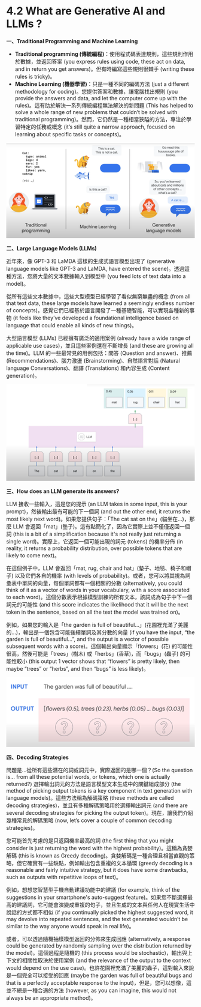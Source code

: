 # 4.2 What are Generative AI and LLMs ?

**一、Traditional Programming and Machine Learning**

- **Traditional programming (傳統編程)**：使用程式碼表達規則，這些規則作用於數據，並返回答案 (you express rules using code, these act on data, and in return you get answers)。但有時編寫這些規則很棘手 (writing these rules is tricky)。
- **Machine Learning (機器學習)**：只是一種不同的編碼方法 (just a different methodology for coding)。您提供答案和數據，讓電腦找出規則 (you provide the answers and data, and let the computer come up with the rules)。這有助於解決一系列傳統編程無法解決的新問題 (This has helped to solve a whole range of new problems that couldn’t be solved with traditional programming)。然而，它仍然是一種相當狹隘的方法，專注於學習特定的任務或概念 (it’s still quite a narrow approach, focused on learning about specific tasks or concepts)。

![gh](https://raw.githubusercontent.com/SeanChenR/img_gif/main/myimage/17421940210003b47cf.png)

**二、Large Language Models (LLMs)**

近年來，像 GPT-3 和 LaMDA 這樣的生成式語言模型出現了 (generative language models like GPT-3 and LaMDA, have entered the scene)。透過這種方法，您將大量的文本數據輸入到模型中 (you feed lots of text data into a model)。

從所有這些文本數據中，這些大型模型已經學習了看似無窮無盡的概念 (from all that text data, these large models have learned a seemingly endless number of concepts)。感覺它們已經基於語言開發了一種基礎智能，可以實現各種新的事物 (it feels like they’ve developed a foundational intelligence based on language that could enable all kinds of new things)。

大型語言模型 (LLMs) 已經擁有廣泛的適用案例 (already have a wide range of applicable use cases)，並且這些案例還在不斷增長 (and these are growing all the time)。LLM 的一些最常見的用例包括：問答 (Question and answer)、推薦 (Recommendations)、腦力激盪 (Brainstorming)、自然語言對話 (Natural language Conversations)、翻譯 (Translations) 和內容生成 (Content generation)。

![gh](https://raw.githubusercontent.com/SeanChenR/img_gif/main/myimage/17421941940006s48ow.png)

**三、How does an LLM generate its answers?**

LLM 接收一些輸入，這是您的提示 (an LLM takes in some input, this is your prompt)，然後輸出最有可能的下一個詞 (and out the other end, it returns the most likely next word)。如果您提供句子：「The cat sat on the」(貓坐在...)，那麼 LLM 會返回「mat」(墊子)。這有點簡化了，因為它實際上並不僅僅返回一個詞 (this is a bit of a simplification because it's not really just returning a single word)。實際上，它返回一個可能出現的詞元 (tokens) 的機率分佈 (in reality, it returns a probability distribution, over possible tokens that are likely to come next)。

在這個例子中，LLM 會返回「mat, rug, chair and hat」(墊子、地毯、椅子和帽子) 以及它們各自的機率 (with levels of probability)。或者，您可以將其視為詞彙表中單詞的向量，每個單詞都有一個相關的分數 (alternatively, you could think of it as a vector of words in your vocabulary, with a score associated to each word)。這個分數表示根據模型訓練的所有文本，該詞成為句子中下一個詞元的可能性 (and this score indicates the likelihood that it will be the next token in the sentence, based on all the text the model was trained on)。

例如，如果您的輸入是「the garden is full of beautiful…」(花園裡充滿了美麗的...)，輸出是一個包含可能後續單詞及其分數的向量 (if you have the input, “the garden is full of beautiful…”, and the output is a vector of possible subsequent words with a score)。這個輸出向量顯示「flowers」(花) 的可能性很高，然後可能是「trees」(樹木) 或「herbs」(香草)，而「bugs」(蟲子) 的可能性較小 (this output 1 vector shows that “flowers” is pretty likely, then maybe “trees” or “herbs”, and then “bugs” is less likely)。  

![gh](https://raw.githubusercontent.com/SeanChenR/img_gif/main/myimage/1742194168000r0qzap.png)

**四、Decoding Strategies**

問題是…從所有這些潛在的詞或詞元中，實際返回的是哪一個？(So the question is… from all these potential words, or tokens, which one is actually returned?) 選擇輸出詞元的方法是語言模型文本生成中的關鍵組成部分 (the method of picking output tokens is a key component in text generation with language models)。這些方法稱為解碼策略 (these methods are called decoding strategies)，並且有多種解碼策略用於選擇輸出詞元 (and there are several decoding strategies for picking the output token)。現在，讓我們介紹幾種常見的解碼策略 (now, let’s cover a couple of common decoding strategies)。

您可能首先考慮的是只返回機率最高的詞 (the first thing that you might consider is just returning the word with the highest probability)。這稱為貪婪解碼 (this is known as Greedy decoding)。貪婪解碼是一種合理且相當直觀的策略，但它確實有一些缺點，例如輸出包含重複的文本循環 (greedy decoding is a reasonable and fairly intuitive strategy, but it does have some drawbacks, such as outputs with repetitive loops of text)。

例如，想想您智慧型手機自動建議功能中的建議 (for example, think of the suggestions in your smartphone's auto-suggest feature)。如果您不斷選擇最高的建議詞，它可能會演變成重複的句子，並且生成的文本與任何人在現實生活中說話的方式都不相似 (if you continually picked the highest suggested word, it may devolve into repeated sentences, and the text generated wouldn’t be similar to the way anyone would speak in real life)。

或者，可以透過隨機抽樣模型返回的分佈來生成回應 (alternatively, a response could be generated by randomly sampling over the distribution returned by the model)。這個過程是隨機的 (this process would be stochastic)，輸出與上下文的相關性取決於使用案例 (and the relevance of the output to the context would depend on the use case)。也許花園裡充滿了美麗的蟲子，這對輸入來說是一個完全可以接受的回應 (maybe the garden was full of beautiful bugs and that is a perfectly acceptable response to the input)，但是，您可以想像，這並不總是一種合適的方法 (however, as you can imagine, this would not always be an appropriate method)。